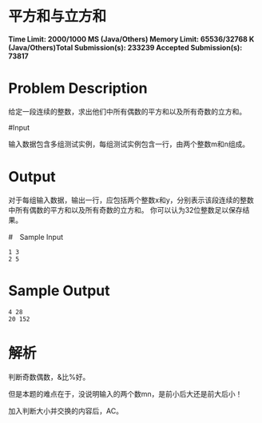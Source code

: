 # 平方和与立方和

**Time Limit: 2000/1000 MS (Java/Others)    Memory Limit: 65536/32768 K (Java/Others)Total Submission(s): 233239    Accepted Submission(s): 73817**



# Problem Description

给定一段连续的整数，求出他们中所有偶数的平方和以及所有奇数的立方和。

#Input

输入数据包含多组测试实例，每组测试实例包含一行，由两个整数m和n组成。

# Output

对于每组输入数据，输出一行，应包括两个整数x和y，分别表示该段连续的整数中所有偶数的平方和以及所有奇数的立方和。
你可以认为32位整数足以保存结果。

#　Sample Input

```
1 3
2 5
```

# Sample Output

```
4 28
20 152
```

# 解析

判断奇数偶数，&比%好。

但是本题的难点在于，没说明输入的两个数mn，是前小后大还是前大后小！

加入判断大小并交换的内容后，AC。